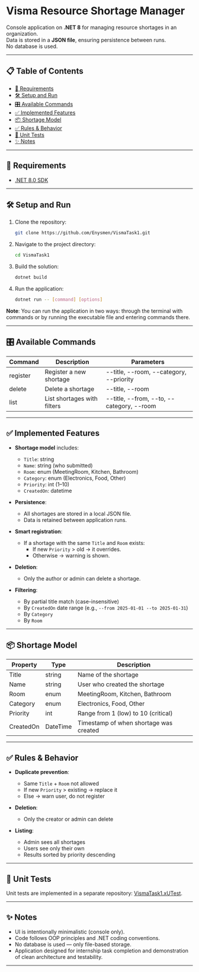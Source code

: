 # Visma Resource Shortage Manager

Console application on **.NET 8** for managing resource shortages in an organization.  
Data is stored in a **JSON file**, ensuring persistence between runs.  
No database is used.

---

## 📋 Table of Contents

- [🚀 Requirements](#-requirements)
- [🛠 Setup and Run](#-setup-and-run)
- [🎛 Available Commands](#-available-commands)
- [✅ Implemented Features](#-implemented-features)
- [📦 Shortage Model](#-shortage-model)
- [✅ Rules & Behavior](#-rules--behavior)
- [🧪 Unit Tests](#-unit-tests)
- [✨ Notes](#-notes)

---

## 🚀 Requirements

- [.NET 8.0 SDK](https://dotnet.microsoft.com/download)

---

## 🛠 Setup and Run

1. Clone the repository:
   ```bash
   git clone https://github.com/Enysmen/VismaTask1.git
   ```
2. Navigate to the project directory:
   ```bash
   cd VismaTask1
   ```
3. Build the solution:
   ```bash
   dotnet build
   ```
4. Run the application:
   ```bash
   dotnet run -- [command] [options]
   ```

**Note**: You can run the application in two ways: through the terminal with commands or by running the executable file and entering commands there.

---

## 🎛 Available Commands

| Command  | Description                  | Parameters                          |
|----------|------------------------------|-------------------------------------|
| register | Register a new shortage      | --title, --room, --category, --priority |
| delete   | Delete a shortage            | --title, --room                     |
| list     | List shortages with filters  | --title, --from, --to, --category, --room |

---

## ✅ Implemented Features

- **Shortage model** includes:
  - `Title`: string
  - `Name`: string (who submitted)
  - `Room`: enum (MeetingRoom, Kitchen, Bathroom)
  - `Category`: enum (Electronics, Food, Other)
  - `Priority`: int (1–10)
  - `CreatedOn`: datetime

- **Persistence**:
  - All shortages are stored in a local JSON file.
  - Data is retained between application runs.

- **Smart registration**:
  - If a shortage with the same `Title` and `Room` exists:
    - If new `Priority` > old → it overrides.
    - Otherwise → warning is shown.

- **Deletion**:
  - Only the author or admin can delete a shortage.

- **Filtering**:
  - By partial title match (case-insensitive)
  - By `CreatedOn` date range (e.g., `--from 2025-01-01 --to 2025-01-31`)
  - By `Category`
  - By `Room`

---

## 📦 Shortage Model

| Property   | Type     | Description                        |
|------------|----------|------------------------------------|
| Title      | string   | Name of the shortage               |
| Name       | string   | User who created the shortage      |
| Room       | enum     | MeetingRoom, Kitchen, Bathroom     |
| Category   | enum     | Electronics, Food, Other           |
| Priority   | int      | Range from 1 (low) to 10 (critical)|
| CreatedOn  | DateTime | Timestamp of when shortage was created |

---

## ✅ Rules & Behavior

- **Duplicate prevention**:
  - Same `Title` + `Room` not allowed
  - If new `Priority` > existing → replace it
  - Else → warn user, do not register

- **Deletion**:
  - Only the creator or admin can delete

- **Listing**:
  - Admin sees all shortages
  - Users see only their own
  - Results sorted by priority descending

---

## 🧪 Unit Tests

Unit tests are implemented in a separate repository: [VismaTask1.xUTest](https://github.com/Enysmen/VismaTask1.xUTest).

---

## ✨ Notes

- UI is intentionally minimalistic (console only).
- Code follows OOP principles and .NET coding conventions.
- No database is used — only file-based storage.
- Application designed for internship task completion and demonstration of clean architecture and testability.

---
